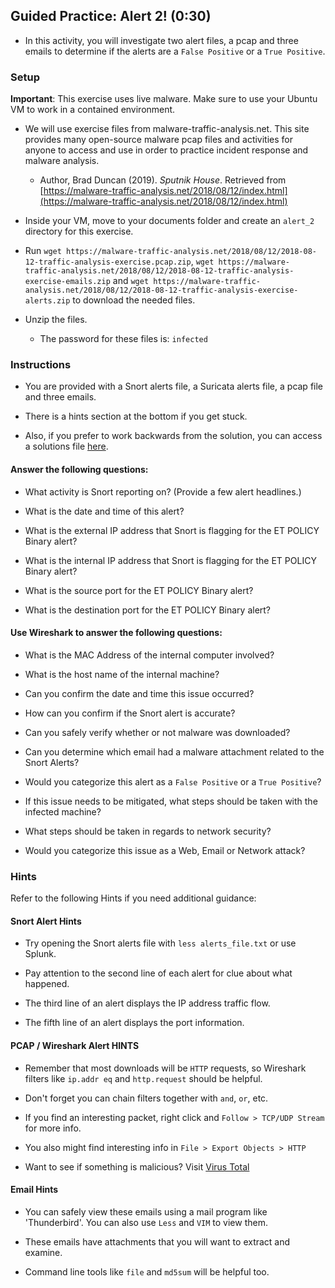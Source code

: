 ## Guided Practice: Alert 2! (0:30)

- In this activity, you will investigate two alert files, a pcap and three emails to determine if the alerts are a `False Positive` or a `True Positive`.

### Setup

**Important**: This exercise uses live malware. Make sure to use your Ubuntu VM to work in a contained environment.

- We will use exercise files from malware-traffic-analysis.net. This site provides many open-source malware pcap files and activities for anyone to access and use in order to practice incident response and malware analysis.

   - Author, Brad Duncan (2019). *Sputnik House*. Retrieved from [https://malware-traffic-analysis.net/2018/08/12/index.html](https://malware-traffic-analysis.net/2018/08/12/index.html)

- Inside your VM, move to your documents folder and create an `alert_2` directory for this exercise.

- Run `wget https://malware-traffic-analysis.net/2018/08/12/2018-08-12-traffic-analysis-exercise.pcap.zip`, `wget https://malware-traffic-analysis.net/2018/08/12/2018-08-12-traffic-analysis-exercise-emails.zip` and `wget https://malware-traffic-analysis.net/2018/08/12/2018-08-12-traffic-analysis-exercise-alerts.zip` to download the needed files.

- Unzip the files.

    - The password for these files is: `infected`

### Instructions

- You are provided with a Snort alerts file, a Suricata alerts file, a pcap file and three emails.


- There is a hints section at the bottom if you get stuck. 

- Also, if you prefer to work backwards from the solution, you can access a solutions file [here](Activities/Alert_2/Solved/Readme.md).

#### Answer the following questions: 

   - What activity is Snort reporting on? (Provide a few alert headlines.)


   - What is the date and time of this alert?

   - What is the external IP address that Snort is flagging for the ET POLICY Binary alert?

   - What is the internal IP address that Snort is flagging for the ET POLICY Binary alert?
   
   - What is the source port for the ET POLICY Binary alert?

   - What is the destination port for the ET POLICY Binary alert?

#### Use Wireshark to answer the following questions:

- What is the MAC Address of the internal computer involved?

- What is the host name of the internal machine?

- Can you confirm the date and time this issue occurred?

- How can you confirm if the Snort alert is accurate?

- Can you safely verify whether or not malware was downloaded?

- Can you determine which email had a malware attachment related to the Snort Alerts?

- Would you categorize this alert as a `False Positive` or a `True Positive`?

- If this issue needs to be mitigated, what steps should be taken with the infected machine?

- What steps should be taken in regards to network security?

- Would you categorize this issue as a Web, Email or Network attack?

### Hints

Refer to the following Hints if you need additional guidance:

#### Snort Alert Hints

- Try opening the Snort alerts file with `less alerts_file.txt` or use Splunk.

- Pay attention to the second line of each alert for clue about what happened.

- The third line of an alert displays the IP address traffic flow.

- The fifth line of an alert displays the port information.

#### PCAP / Wireshark Alert HINTS

- Remember that most downloads will be `HTTP` requests, so Wireshark filters like `ip.addr eq` and `http.request` should be helpful.

- Don't forget you can chain filters together with `and`, `or`, etc.

- If you find an interesting packet, right click and `Follow > TCP/UDP Stream` for more info.

- You also might find interesting info in `File > Export Objects > HTTP`

- Want to see if something is malicious? Visit [Virus Total](https://www.virustotal.com/#/home/upload)

#### Email Hints

- You can safely view these emails using a mail program like 'Thunderbird'. You can also use `Less` and `VIM` to view them.

- These emails have attachments that you will want to extract and examine.

- Command line tools like `file` and `md5sum` will be helpful too.